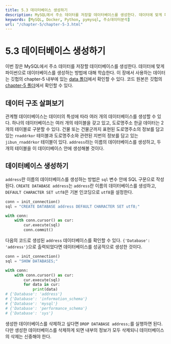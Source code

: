```yaml
---
title: 5.3 데이터베이스 생성하기
description: MySQL에서 주소 데이터를 저장할 데이터베이스를 생성한다. 데이터에 맞게 파이썬으로 데이터베이스를 생성하는 방법에 대해 학습한다.
keywords: [MySQL, Docker, Python, pymysql, 주소데이터분석]
url: "/chapter-5/chapter-5-3.html"
---
```


# 5.3 데이터베이스 생성하기

이번 장은 MySQL에서 주소 데이터를 저장할 데이터베이스를 생성한다. 데이터에 맞게 파이썬으로 데이터베이스를 생성하는 방법에 대해 학습한다. 이 장에서 사용하는 데이터는 깃헙의 chapter-5 내부에 있는 [data 폴더](https://github.com/hike-lab/address-data-guide/tree/main/chapter-5/data)에서 확인할 수 있다. 코드 원본은 깃헙의 [chapter-5 폴더](https://github.com/hike-lab/address-data-guide/blob/main/chapter-5/5_%ED%8C%8C%EC%9D%B4%EC%8D%AC%EA%B3%BC_MySQL%EB%A1%9C_%EA%B5%AC%EC%B6%95%ED%95%98%EB%8A%94_%EC%A3%BC%EC%86%8C_%EB%8D%B0%EC%9D%B4%ED%84%B0%EB%B2%A0%EC%9D%B4%EC%8A%A4.ipynb)에서 확인할 수 있다.

## 데이터 구조 살펴보기

관계형 데이터베이스는 데이터의 특성에 따라 여러 개의 데이터베이스를 생성할 수 있다. 하나의 데이터베이스는 여러 개의 테이블을 갖고 있고, 도로명주소 한글 데이터는 2개의 테이블로 구분할 수 있다. 건물 또는 건물군까지 표현된 도로명주소의 정보를 담고 있는 `rnaddrkor` 테이블과 도로명주소와 관련된 지번의 정보를 담고 있는 `jibun_rnaddrkor` 테이블이 있다. `address`라는 이름의 데이터베이스를 생성하고, 두 개의 테이블을 이 데이터베이스 안에 생성해볼 것이다.

## 데이터베이스 생성하기

`address`란 이름의 데이터베이스를 생성하는 방법은 `sql` 변수 안에 SQL 구문으로 작성된다. `CREATE DATABASE address`는 `address`란 이름의 데이터베이스를 생성하고, `DEFAULT CHARACTER SET utf8`은 기본 인코딩으로 `utf8`을 설정한다.

```py
conn = init_connection()
sql = "CREATE DATABASE address DEFAULT CHARACTER SET utf8;"

with conn:
    with conn.cursor() as cur:
        cur.execute(sql)
        conn.commit()
```

다음의 코드로 생성된 `address` 데이터베이스를 확인할 수 있다. `{'Database': 'address'}`으로 출력되었다면 데이터베이스를 성공적으로 생성한 것이다.

```py
conn = init_connection()
sql = "SHOW DATABASES;"

with conn:
    with conn.cursor() as cur:
        cur.execute(sql)
        for data in cur:
            print(data)
# {'Database': 'address'}
# {'Database': 'information_schema'}
# {'Database': 'mysql'}
# {'Database': 'performance_schema'}
# {'Database': 'sys'}
```

생성한 데이터베이스를 삭제하고 싶다면 `DROP DATABASE address;`를 실행하면 된다. 다만 생성한 데이터베이스를 삭제하게 되면 내부의 정보가 모두 삭제되니 데이터베이스의 삭제는 신중해야 한다.

